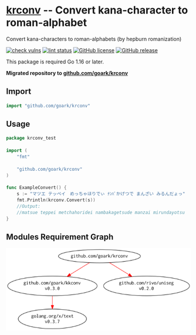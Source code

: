 # [krconv] -- Convert kana-character to roman-alphabet

Convert kana-characters to roman-alphabets (by hepburn romanization)

[![check vulns](https://github.com/goark/krconv/workflows/vulns/badge.svg)](https://github.com/goark/krconv/actions)
[![lint status](https://github.com/goark/krconv/workflows/lint/badge.svg)](https://github.com/goark/krconv/actions)
[![GitHub license](https://img.shields.io/badge/license-Apache%202-blue.svg)](https://raw.githubusercontent.com/goark/krconv/master/LICENSE)
[![GitHub release](https://img.shields.io/github/release/goark/krconv.svg)](https://github.com/goark/krconv/releases/latest)

This package is required Go 1.16 or later.

**Migrated repository to [github.com/goark/krconv][krconv]**

## Import

```go
import "github.com/goark/krconv"
```

## Usage

```go
package krconv_test

import (
	"fmt"

	"github.com/goark/krconv"
)

func ExampleConvert() {
	s := "マツエ テッペイ　めっちゃほりでぃ ﾅﾝﾊﾞかげつで まんざい みるんだょっ"
	fmt.Println(krconv.Convert(s))
	//Output:
	//matsue teppei metchahoridei nambakagetsude manzai mirundayotsu
}
```

## Modules Requirement Graph

[![dependency.png](./dependency.png)](./dependency.png)

[krconv]: https://github.com/goark/krconv "goark/krconv: Convert kana-character to roman-alphabet"
